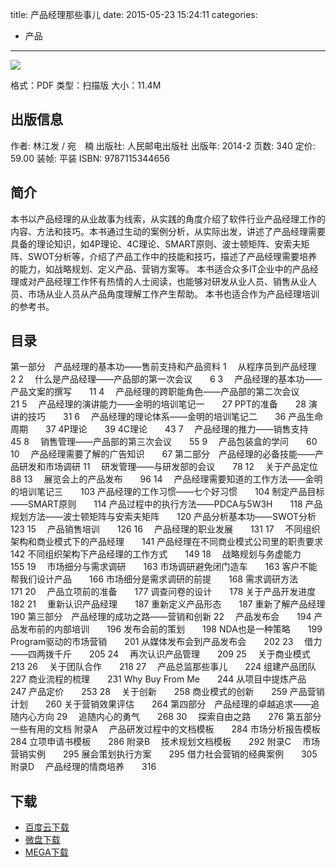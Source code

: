 title: 产品经理那些事儿
date: 2015-05-23 15:24:11
categories:
  - 产品
---

![](http://img4.douban.com/lpic/s27218469.jpg)

格式：PDF
类型：扫描版
大小：11.4M

<!--more-->

## 出版信息 ##

作者: 林江发 / 宛　楠 
出版社: 人民邮电出版社
出版年: 2014-2
页数: 340
定价: 59.00
装帧: 平装
ISBN: 9787115344656

## 简介 ##

本书以产品经理的从业故事为线索，从实践的角度介绍了软件行业产品经理工作的内容、方法和技巧。本书通过生动的案例分析，从实际出发，讲述了产品经理需要具备的理论知识，如4P理论、4C理论、SMART原则、波士顿矩阵、安索夫矩阵、SWOT分析等，介绍了产品工作中的技能和技巧，描述了产品经理需要培养的能力，如战略规划、定义产品、营销方案等。
本书适合众多IT企业中的产品经理或对产品经理工作怀有热情的人士阅读，也能够对研发从业人员、销售从业人员、市场从业人员从产品角度理解工作产生帮助。 本书也适合作为产品经理培训的参考书。

## 目录 ##

第一部分　产品经理的基本功——售前支持和产品资料
1 　从程序员到产品经理　　2
2 　什么是产品经理——产品部的第一次会议　　6
3 　产品经理的基本功——产品文案的撰写　　11
4 　产品经理的跨职能角色——产品部的第二次会议　　21
5 　产品经理的演讲能力——金明的培训笔记一　　27
PPT的准备　　28
演讲的技巧　　31
6 　产品经理的理论体系——金明的培训笔记二　　36
产品生命周期　　37
4P理论　　39
4C理论　　43
7 　产品经理的推力——销售支持　　45
8 　销售管理——产品部的第三次会议　　55
9 　产品包装盒的学问　　60
10 　产品经理需要了解的广告知识　　67
第二部分　产品经理的必备技能——产品研发和市场调研
11 　研发管理——与研发部的会议　　78
12 　关于产品定位　　88
13 　展览会上的产品发布　　96
14 　产品经理需要知道的工作方法——金明的培训笔记三　　103
产品经理的工作习惯——七个好习惯　　104
制定产品目标——SMART原则　　114
产品过程中的执行方法——PDCA与5W3H　　118
产品规划方法——波士顿矩阵与安索夫矩阵　　120
产品分析基本功——SWOT分析　　123
15 　产品销售培训　　126
16 　产品经理的职业发展　　131
17 　不同组织架构和商业模式下的产品经理　　141
产品经理在不同商业模式公司里的职责要求　　142
不同组织架构下产品经理的工作方式　　149
18 　战略规划与务虚能力　　155
19 　市场细分与需求调研　　163
市场调研避免闭门造车　　163
客户不能帮我们设计产品　　166
市场细分是需求调研的前提　　168
需求调研方法　　171
20 　产品立项前的准备　　177
调查问卷的设计　　178
关于产品开发进度　　182
21 　重新认识产品经理　　187
重新定义产品形态　　187
重新了解产品经理　　190
第三部分　产品经理的成功之路——营销和创新
22 　产品发布会　　194
产品发布前的内部培训　　196
发布会前的策划　　198
NDA也是一种策略　　199
Program驱动的市场营销　　201
从媒体发布会到产品发布会　　202
23 　借力——四两拨千斤　　205
24 　再次认识产品管理　　209
25 　关于商业模式　　213
26 　关于团队合作　　218
27 　产品总监那些事儿　　224
组建产品团队　　227
商业流程的梳理　　231
Why Buy From Me　　244
从项目中提炼产品　　247
产品定价　　253
28 　关于创新　　258
商业模式的创新　　259
产品营销计划　　260
关于营销效果评估　　264
第四部分　产品经理的卓越追求——追随内心方向
29 　追随内心的勇气　　268
30 　探索自由之路　　276
第五部分　一些有用的文档
附录A 　产品研发过程中的文档模板　　284
市场分析报告模板　　284
立项申请书模板　　286
附录B 　技术规划文档模板　　292
附录C 　市场营销实例　　295
展会策划执行方案　　295
借力社会营销的经典案例　　305
附录D 　产品经理的情商培养　　316

## 下载 ##

+ [百度云下载](http://pan.baidu.com/s/1hqeVA40)
+ [微盘下载](http://vdisk.weibo.com/s/aADaW4YRFwarR)
+ [MEGA下载](https://mega.co.nz/#!fM0hXTQJ!zIPVL8qLi0X3F_ErFCThbK6T8vAwZ0jEIN5U7PRqS1M)